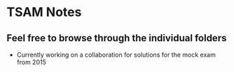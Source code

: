 # TSAM Notes
## Feel free to browse through the individual folders
* Currently working on a collaboration for solutions for the mock exam from 2015
